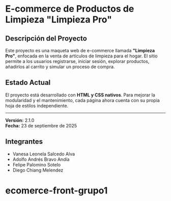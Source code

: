 # E-commerce de Productos de Limpieza "Limpieza Pro"

## Descripción del Proyecto
Este proyecto es una maqueta web de e-commerce llamada **"Limpieza Pro"**, enfocada en la venta de artículos de limpieza para el hogar. El sitio permite a los usuarios registrarse, iniciar sesión, explorar productos, añadirlos al carrito y simular un proceso de compra.

## Estado Actual
El proyecto está desarrollado con **HTML y CSS nativos**. Para mejorar la modularidad y el mantenimiento, cada página ahora cuenta con su propia hoja de estilos independiente.


---

**Versión:** 2.1.0  
**Fecha:** 23 de septiembre de 2025  

## Integrantes
- Vanesa Leonela Salcedo Alva  
- Adolfo Andrés Bravo Andía  
- Felipe Palomino Sotelo  
- Diego Chiang Melendez

# ecomerce-front-grupo1
